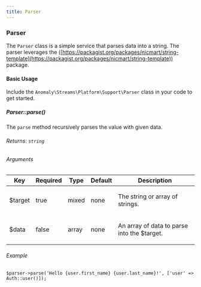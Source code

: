 ```yaml
---
title: Parser
---
```


### Parser

The `Parser` class is a simple service that parses data into a string. The parser leverages the ([https://packagist.org/packages/nicmart/string-template](https://packagist.org/packages/nicmart/string-template)) package.

#### Basic Usage

Include the `Anomaly\Streams\Platform\Support\Parser` class in your code to get started.

##### Parser::parse()

The `parse` method recursively parses the value with given data.

###### Returns: `string`

###### Arguments

<table class="table table-bordered table-striped">

<thead>

<tr>

<th>Key</th>

<th>Required</th>

<th>Type</th>

<th>Default</th>

<th>Description</th>

</tr>

</thead>

<tbody>

<tr>

<td>

$target

</td>

<td>

true

</td>

<td>

mixed

</td>

<td>

none

</td>

<td>

The string or array of strings.

</td>

</tr>

<tr>

<td>

$data

</td>

<td>

false

</td>

<td>

array

</td>

<td>

none

</td>

<td>

An array of data to parse into the $target.

</td>

</tr>

</tbody>

</table>

###### Example

    $parser->parse('Hello {user.first_name} {user.last_name}!', ['user' => Auth::user()]);
